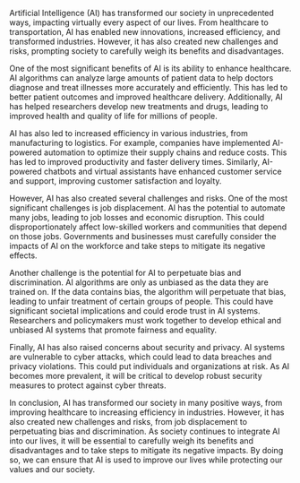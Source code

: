 Artificial Intelligence (AI) has transformed our society in unprecedented ways, impacting virtually every aspect of our lives. From healthcare to transportation, AI has enabled new innovations, increased efficiency, and transformed industries. However, it has also created new challenges and risks, prompting society to carefully weigh its benefits and disadvantages.

One of the most significant benefits of AI is its ability to enhance healthcare. AI algorithms can analyze large amounts of patient data to help doctors diagnose and treat illnesses more accurately and efficiently. This has led to better patient outcomes and improved healthcare delivery. Additionally, AI has helped researchers develop new treatments and drugs, leading to improved health and quality of life for millions of people.

AI has also led to increased efficiency in various industries, from manufacturing to logistics. For example, companies have implemented AI-powered automation to optimize their supply chains and reduce costs. This has led to improved productivity and faster delivery times. Similarly, AI-powered chatbots and virtual assistants have enhanced customer service and support, improving customer satisfaction and loyalty.

However, AI has also created several challenges and risks. One of the most significant challenges is job displacement. AI has the potential to automate many jobs, leading to job losses and economic disruption. This could disproportionately affect low-skilled workers and communities that depend on those jobs. Governments and businesses must carefully consider the impacts of AI on the workforce and take steps to mitigate its negative effects.

Another challenge is the potential for AI to perpetuate bias and discrimination. AI algorithms are only as unbiased as the data they are trained on. If the data contains bias, the algorithm will perpetuate that bias, leading to unfair treatment of certain groups of people. This could have significant societal implications and could erode trust in AI systems. Researchers and policymakers must work together to develop ethical and unbiased AI systems that promote fairness and equality.

Finally, AI has also raised concerns about security and privacy. AI systems are vulnerable to cyber attacks, which could lead to data breaches and privacy violations. This could put individuals and organizations at risk. As AI becomes more prevalent, it will be critical to develop robust security measures to protect against cyber threats.

In conclusion, AI has transformed our society in many positive ways, from improving healthcare to increasing efficiency in industries. However, it has also created new challenges and risks, from job displacement to perpetuating bias and discrimination. As society continues to integrate AI into our lives, it will be essential to carefully weigh its benefits and disadvantages and to take steps to mitigate its negative impacts. By doing so, we can ensure that AI is used to improve our lives while protecting our values and our society.

